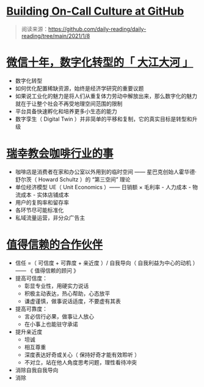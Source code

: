 # [Building On-Call Culture at GitHub](https://github.blog/2021-01-06-building-on-call-culture-at-github/)

> 阅读来源：https://github.com/daily-reading/daily-reading/tree/main/2021/1/8

# [微信十年，数字化转型的「 大江大河 」](https://mp.weixin.qq.com/s/lHs-Q-qYeY-xOMhlI1MrCQ)

- 数字化转型
- 如何优化配置稀缺资源，始终是经济学研究的重要议题
- 如果说工业化的魅力是将人们从重复体力劳动中解放出来，那么数字化的魅力就在于让整个社会不再受地理空间范围的限制
- 平台具备快速孵化和培养更多小生态的能力
- 数字孪生（ Digital Twin ）并非简单的平移和复制，它的真实目标是转型和升级

# [瑞幸教会咖啡行业的事](https://mp.weixin.qq.com/s/g2aiR-Kb6hv9mT3gAg-CSQ)

- 咖啡店是消费者在家和办公室以外用到的临时空间 —— 星巴克创始人霍华德·舒尔茨（ Howard Schultz ）的 “第三空间” 理论
- 单位经济模型 UE（ Unit Economics ）—— 日销额 × 毛利率 - 人力成本 - 物流成本 - 实体店铺成本
- 用户的复购率和留存率
- 各环节尽可能标准化
- 私域流量运营，非分众广告主

# [值得信赖的合作伙伴](https://mp.weixin.qq.com/s/uCH2wnrpQvdFf97ICSaXAA)

- 信任 =（ 可信度 + 可靠度 + 亲近度 ）/ 自我导向（ 自我利益为中心的动机 ） —— 《 值得信赖的顾问 》
- 提高可信度：
    - 彰显专业性，用硬实力说话
    - 积极主动表达，热心帮助，心态放平
    - 谦虚谨慎，做事说话适度，不要虚有其表
- 提高可靠度：
    - 言必信行必果，做事让人放心
    - 在小事上也能驻守承诺
- 提升亲近度
    - 坦诚
    - 相互尊重
    - 深度表达好奇或关心（ 保持好奇才能有效聆听 ）
    - 不对立，站在他人角度思考问题，理性看待冲突
- 消除自我自我导向
- 消除
